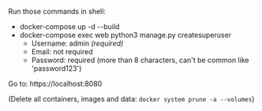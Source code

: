 Run those commands in shell:
- docker-compose up -d --build
- docker-compose exec web python3 manage.py createsuperuser
  - Username: admin _(required)_
  - Email: not required
  - Password: required (more than 8 characters, can't be common like 'password123')

Go to: https://localhost:8080

(Delete all containers, images and data:
`docker system prune -a --volumes`)